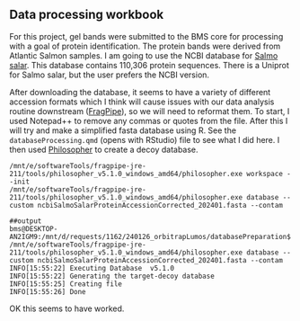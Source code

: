 ## Data processing workbook

For this project, gel bands were submitted to the BMS core for processing with a goal of protein identification. The protein bands were derived from Atlantic Salmon samples. I am going to use the NCBI database for [Salmo salar](https://www.ncbi.nlm.nih.gov/Taxonomy/Browser/wwwtax.cgi?id=8030). This database contains 110,306 protein sequences. There is a Uniprot for Salmo salar, but the user prefers the NCBI version.

After downloading the database, it seems to have a variety of different accession formats which I think will cause issues with our data analysis routine downstream ([FragPipe](https://github.com/Nesvilab/FragPipe)), so we will need to reformat them. To start, I used Notepad++ to remove any commas or quotes from the file. After this I will try and make a simplified fasta database using R. See the `databaseProcessing.qmd` (opens with RStudio) file to see what I did here. I then used [Philosopher](https://github.com/Nesvilab/philosopher) to create a decoy database.


```shell
/mnt/e/softwareTools/fragpipe-jre-211/tools/philosopher_v5.1.0_windows_amd64/philosopher.exe workspace --init 
/mnt/e/softwareTools/fragpipe-jre-211/tools/philosopher_v5.1.0_windows_amd64/philosopher.exe database --custom ncbiSalmoSalarProteinAccessionCorrected_202401.fasta --contam

##output
bms@DESKTOP-AN2IGM9:/mnt/d/requests/1162/240126_orbitrapLumos/databasePreparation$ /mnt/e/softwareTools/fragpipe-jre-211/tools/philosopher_v5.1.0_windows_amd64/philosopher.exe database --custom ncbiSalmoSalarProteinAccessionCorrected_202401.fasta --contam
INFO[15:55:22] Executing Database  v5.1.0
INFO[15:55:22] Generating the target-decoy database
INFO[15:55:25] Creating file
INFO[15:55:26] Done
```

OK this seems to have worked.



